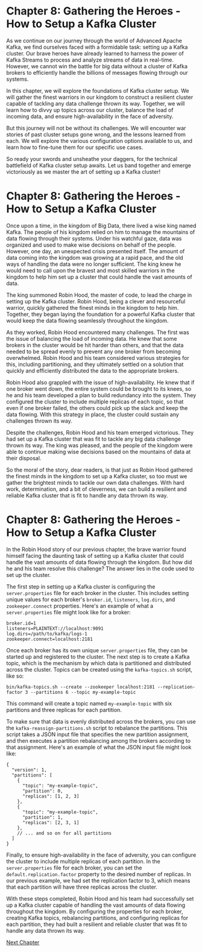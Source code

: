 # Chapter 8: Gathering the Heroes - How to Setup a Kafka Cluster

As we continue on our journey through the world of Advanced Apache Kafka, we find ourselves faced with a formidable task: setting up a Kafka cluster. Our brave heroes have already learned to harness the power of Kafka Streams to process and analyze streams of data in real-time. However, we cannot win the battle for big data without a cluster of Kafka brokers to efficiently handle the billions of messages flowing through our systems.

In this chapter, we will explore the foundations of Kafka cluster setup. We will gather the finest warriors in our kingdom to construct a resilient cluster capable of tackling any data challenge thrown its way. Together, we will learn how to divvy up topics across our cluster, balance the load of incoming data, and ensure high-availability in the face of adversity.

But this journey will not be without its challenges. We will encounter war stories of past cluster setups gone wrong, and the lessons learned from each. We will explore the various configuration options available to us, and learn how to fine-tune them for our specific use cases.

So ready your swords and unsheathe your daggers, for the technical battlefield of Kafka cluster setup awaits. Let us band together and emerge victoriously as we master the art of setting up a Kafka cluster!
# Chapter 8: Gathering the Heroes - How to Setup a Kafka Cluster

Once upon a time, in the kingdom of Big Data, there lived a wise king named Kafka. The people of his kingdom relied on him to manage the mountains of data flowing through their systems. Under his watchful gaze, data was organized and used to make wise decisions on behalf of the people. However, one day, an unexpected crisis presented itself. The amount of data coming into the kingdom was growing at a rapid pace, and the old ways of handling the data were no longer sufficient. The king knew he would need to call upon the bravest and most skilled warriors in the kingdom to help him set up a cluster that could handle the vast amounts of data.

The king summoned Robin Hood, the master of code, to lead the charge in setting up the Kafka cluster. Robin Hood, being a clever and resourceful warrior, quickly gathered the finest minds in the kingdom to help him. Together, they began laying the foundation for a powerful Kafka cluster that would keep the data flowing seamlessly throughout the kingdom.

As they worked, Robin Hood encountered many challenges. The first was the issue of balancing the load of incoming data. He knew that some brokers in the cluster would be hit harder than others, and that the data needed to be spread evenly to prevent any one broker from becoming overwhelmed. Robin Hood and his team considered various strategies for this, including partitioning, and they ultimately settled on a solution that quickly and efficiently distributed the data to the appropriate brokers.

Robin Hood also grappled with the issue of high-availability. He knew that if one broker went down, the entire system could be brought to its knees, so he and his team developed a plan to build redundancy into the system. They configured the cluster to include multiple replicas of each topic, so that even if one broker failed, the others could pick up the slack and keep the data flowing. With this strategy in place, the cluster could sustain any challenges thrown its way.

Despite the challenges, Robin Hood and his team emerged victorious. They had set up a Kafka cluster that was fit to tackle any big data challenge thrown its way. The king was pleased, and the people of the kingdom were able to continue making wise decisions based on the mountains of data at their disposal.

So the moral of the story, dear readers, is that just as Robin Hood gathered the finest minds in the kingdom to set up a Kafka cluster, so too must we gather the brightest minds to tackle our own data challenges. With hard work, determination, and a bit of cleverness, we can build a resilient and reliable Kafka cluster that is fit to handle any data thrown its way.
# Chapter 8: Gathering the Heroes - How to Setup a Kafka Cluster

In the Robin Hood story of our previous chapter, the brave warrior found himself facing the daunting task of setting up a Kafka cluster that could handle the vast amounts of data flowing through the kingdom. But how did he and his team resolve this challenge? The answer lies in the code used to set up the cluster.

The first step in setting up a Kafka cluster is configuring the `server.properties` file for each broker in the cluster. This includes setting unique values for each broker's `broker.id`, `listeners`, `log.dirs`, and `zookeeper.connect` properties. Here's an example of what a `server.properties` file might look like for a broker:

```
broker.id=1
listeners=PLAINTEXT://localhost:9091
log.dirs=/path/to/kafka/logs-1
zookeeper.connect=localhost:2181
```

Once each broker has its own unique `server.properties` file, they can be started up and registered to the cluster. The next step is to create a Kafka topic, which is the mechanism by which data is partitioned and distributed across the cluster. Topics can be created using the `kafka-topics.sh` script, like so:

```
bin/kafka-topics.sh --create --zookeeper localhost:2181 --replication-factor 3 --partitions 6 --topic my-example-topic
```

This command will create a topic named `my-example-topic` with six partitions and three replicas for each partition.

To make sure that data is evenly distributed across the brokers, you can use the `kafka-reassign-partitions.sh` script to rebalance the partitions. This script takes a JSON input file that specifies the new partition assignment, and then executes a partition rebalancing among the brokers according to that assignment. Here's an example of what the JSON input file might look like:

```
{
  "version": 1,
  "partitions": [
    {
      "topic": "my-example-topic",
      "partition": 0,
      "replicas": [1, 2, 3]
    },
    {
      "topic": "my-example-topic",
      "partition": 1,
      "replicas": [2, 3, 1]
    },
    // ... and so on for all partitions
  ]
}
```

Finally, to ensure high-availability in the face of adversity, you can configure the cluster to include multiple replicas of each partition. In the `server.properties` file for each broker, you can set the `default.replication.factor` property to the desired number of replicas. In our previous example, we had set the replication factor to 3, which means that each partition will have three replicas across the cluster.

With these steps completed, Robin Hood and his team had successfully set up a Kafka cluster capable of handling the vast amounts of data flowing throughout the kingdom. By configuring the properties for each broker, creating Kafka topics, rebalancing partitions, and configuring replicas for each partition, they had built a resilient and reliable cluster that was fit to handle any data thrown its way.


[Next Chapter](09_Chapter09.md)